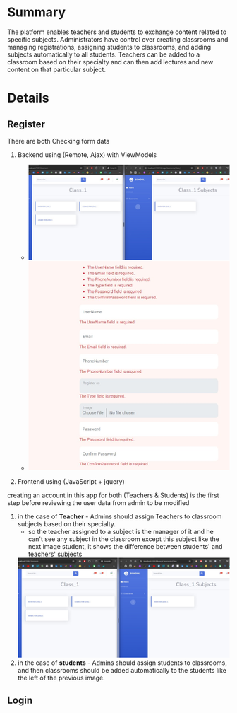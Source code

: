 # Summary
The platform enables teachers and students to exchange content related to specific subjects. Administrators have control over creating classrooms and managing registrations, assigning students to classrooms, and adding subjects automatically to all students. Teachers can be added to a classroom based on their specialty and can then add lectures and new content on that particular subject. 

# Details

## Register
There are both Checking form data
 1) Backend using (Remote, Ajax) with ViewModels
	- <img src="https://github.com/Abdelrahman-Moharram/SchoolManagementSystem/blob/master/SchoolManagementSystem/wwwroot/files/posts/9243aec7-2cc7-42d8-800c-0c4206891d4e.jpg" width="800px" >
 	- <img src="https://github.com/Abdelrahman-Moharram/SchoolManagementSystem/blob/master/SchoolManagementSystem/wwwroot/files/posts/2016af59-436c-4925-951d-6a8aa7d57b45.jpg" width="800px" >

 3) Frontend using (JavaScript + jquery)

creating an account in this app for both (Teachers & Students) is the first step before reviewing the user data from admin to be modified
   1) in the case of **Teacher**
	- Admins should assign Teachers to classroom subjects based on their specialty.
		- so the teacher assigned to a subject is the manager of it and he can't see any subject in the classroom except this subject like the next image student, it shows the difference between students' and teachers' subjects
 		<img src="https://github.com/Abdelrahman-Moharram/SchoolManagementSystem/blob/master/SchoolManagementSystem/wwwroot/files/posts/9243aec7-2cc7-42d8-800c-0c4206891d4e.jpg" width="800px" >
   2) in the case of **students**
   	- Admins should assign students to classrooms, and then classrooms should be added automatically to the students like the left of the previous image.
    
      
	
## Login
